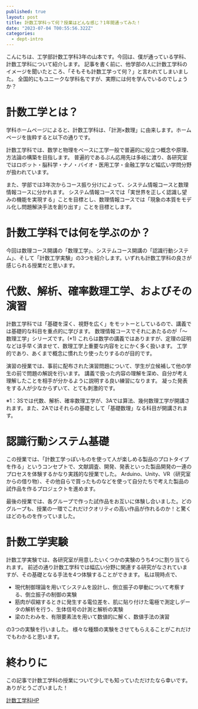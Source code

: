 ```yaml
---
published: true
layout: post
title: 計数工学科って何？授業はどんな感じ？1年間通ってみた！
date: "2023-07-04 T00:55:56.322Z"
categories:
  - dept-intro
---
```


こんにちは、工学部計数工学科3年の山本です。今回は、僕が通っている学科、計数工学科について紹介します。
記事を書く前に、他学部の人に計数工学科のイメージを聞いたところ、「そもそも計数工学って何？」と言われてしまいました。
全国的にもユニークな学科名ですが、実際には何を学んでいるのでしょうか？


# 計数工学とは？
学科ホームページによると、計数工学科は、「計測×数理」に由来します。ホームページを抜粋すると以下の通りです。

計数工学科では、数学と物理をベースに工学一般で普遍的に役立つ概念や原理、方法論の構築を目指します。
普遍的であるぶん応用先は多岐に渡り、各研究室ではロボット・脳科学・ナノ・バイオ・医用工学・金融工学など幅広い学問分野が扱われています。

また、学部では3年次からコース振り分けによって、システム情報コースと数理情報コースに分かれます。
システム情報コースでは「実世界を正しく認識し望みの機能を実現する」ことを目標とし、数理情報コースでは「現象の本質をモデル化し問題解決手法を創り出す」ことを目標とします。


# 計数工学科では何を学ぶのか？
今回は数理コース開講の「数理工学」、システムコース開講の「認識行動システム」、そして「計数工学実験」の3つを紹介します。いずれも計数工学科の良さが感じられる授業だと思います。


# 代数、解析、確率数理工学、およびその演習
計数工学科では「基礎を深く、視野を広く」をモットーとしているので、講義では基礎的な科目を重点的に学びます。
数理情報コースでそれにあたるのが「～数理工学」シリーズです。(*1)
これらは数学の講義ではありますが、定理の証明などは手早く済ませて、数理工学上重要な内容をとにかく多く扱います。
工学的であり、あくまで概念に慣れたり使ったりするのが目的です。

演習の授業では、事前に配布された演習問題について、学生が立候補して他の学生の前で問題の解説を行います。
講義で扱った内容の理解を深め、自分が考え理解したことを相手が分かるように説明する良い練習になります。
凝った発表をする人が少なからずいて、とても刺激的です。

※1：3Sでは代数、解析、確率数理工学が、3Aでは算法、幾何数理工学が開講されます。また、2Aではそれらの基礎として「基礎数理」なる科目が開講されます。


# 認識行動システム基礎
この授業では、「計数工学っぽいものを使って人が楽しめる製品のプロトタイプを作る」というコンセプトで、文献調査、開発、発表といった製品開発の一連のプロセスを体験するかなり実践的な授業でした。
Arduino、Unity、VR（研究室からの借り物）、その他自らで買ったものなどを使って自分たちで考えた製品の試作品を作るプロジェクトを進めます。

最後の授業では、各グループで作った試作品をお互いに体験し合いました。どのグループも、授業の一環でこれだけクオリティの高い作品が作れるのか！と驚くほどのものを作っていました。


# 計数工学実験
計数工学実験では、各研究室が用意したいくつかの実験のうち4つに割り当てられます。
前述の通り計数工学科では幅広い分野に関連する研究がなされていますが、その基礎となる手法を4つ体験することができます。
私は現時点で、
- 現代制御理論を用いてシステムを設計し、倒立振子の挙動について考察する、倒立振子の制御の実験
- 筋肉が収縮するときに発生する電位差を、肌に貼り付けた電極で測定しデータの解析を行う、生体信号の計測と解析の実験
- 梁のたわみを、有限要素法を用いて数値的に解く、数値手法の演習

の3つの実験を行いました。
様々な種類の実験をさせてもらえることがこれだけでもわかると思います。


# 終わりに
この記事で計数工学科の授業について少しでも知っていただけたなら幸いです。ありがとうございました！

[計数工学科HP](https://www.keisu.t.u-tokyo.ac.jp/)
